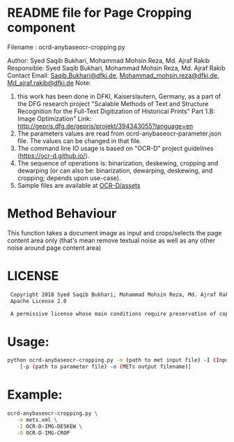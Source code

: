 # README file for Page Cropping component

Filename : ocrd-anybaseocr-cropping.py

Author: Syed Saqib Bukhari, Mohammad Mohsin Reza, Md. Ajraf Rakib
Responsible: Syed Saqib Bukhari, Mohammad Mohsin Reza, Md. Ajraf Rakib
Contact Email: Saqib.Bukhari@dfki.de, Mohammad_mohsin.reza@dfki.de, Md_ajraf.rakib@dfki.de
Note: 
1. this work has been done in DFKI, Kaiserslautern, Germany, as a part of the DFG research project "Scalable Methods of Text and Structure Recognition for the Full-Text Digitization of Historical Prints" Part 1.B: Image Optimization"
Link: http://gepris.dfg.de/gepris/projekt/394343055?language=en
2. The parameters values are read from ocrd-anybaseocr-parameter.json file. The values can be changed in that file.
3. The command line IO usage is based on "OCR-D" project guidelines (https://ocr-d.github.io/).
4. The sequence of operations is: binarization, deskewing, cropping and dewarping (or can also be: binarization, dewarping, deskewing, and cropping; depends upon use-case).
5. Sample files are available at [OCR-D/assets](https://github.com/OCR-D/ocrd-assets/tree/master/data/dfki-testdata)

# Method Behaviour 
This function takes a document image as input and crops/selects the page content area only (that's mean remove textual noise as well as any other noise around page content area)


# LICENSE
```sh
 Copyright 2018 Syed Saqib Bukhari, Mohammad Mohsin Reza, Md. Ajraf Rakib
 Apache License 2.0

 A permissive license whose main conditions require preservation of copyright and license notices. Contributors provide an express grant of patent rights. Licensed works, modifications, and larger works may be distributed under different terms and without source code.
```

# Usage:
```sh
python ocrd-anybaseocr-cropping.py -m (path to met input file) -I (Input group name) -O (Output group name) 
	[-p (path to parameter file) -o (METs output filename)]
```
# Example:
```sh
ocrd-anybaseocr-cropping.py \
   -m mets.xml \
   -I OCR-D-IMG-DESKEW \
   -O OCR-D-IMG-CROP
```
